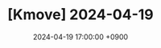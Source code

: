 ---
title: "[Kmove] 2024-04-19"
date: 2024-04-19 17:00:00 +0900

categories: [ blog, study, kmove ]
tags: [HTML]
---